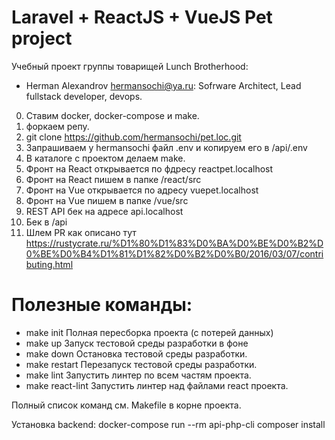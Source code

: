 # Laravel + ReactJS + VueJS Pet project

Учебный проект группы товарищей Lunch Brotherhood:
 - Herman Alexandrov hermansochi@ya.ru: Sofrware Architect, Lead fullstack developer, devops.

0. Ставим docker, docker-compose и make.
1. форкаем репу.
2. git clone https://github.com/hermansochi/pet.loc.git
3. Запрашиваем у hermansochi файл .env и копируем его в /api/.env
4. В каталоге с проектом делаем make.
5. Фронт на React открывается по фдресу reactpet.localhost
6. Фронт на React пишем в папке /react/src
7. Фронт на Vue открывается по адресу vuepet.localhost
8. Фронт на Vue пишем в папке /vue/src
9. REST API бек на адресе api.localhost
10. Бек в /api
11. Шлем PR как описано тут https://rustycrate.ru/%D1%80%D1%83%D0%BA%D0%BE%D0%B2%D0%BE%D0%B4%D1%81%D1%82%D0%B2%D0%B0/2016/03/07/contributing.html

# Полезные команды:
- make init     	Полная пересборка проекта (с потерей данных)
- make up       	Запуск тестовой среды разработки в фоне
- make down     	Остановка тестовой среды разработки. 
- make restart  	Перезапуск тестовой среды разработки.
- make lint				Запустить линтер по всем частям проекта.
- make react-lint Запустить линтер над файлами react проекта.

Полный список команд см. Makefile в корне проекта.

Установка backend: docker-compose run --rm api-php-cli composer install